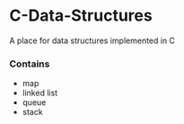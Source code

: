 # C-Data-Structures
A place for data structures implemented in C

### Contains
* map
* linked list
* queue
* stack
